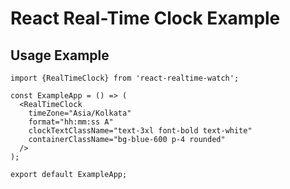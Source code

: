 # React Real-Time Clock Example

## Usage Example

```tsx
import {RealTimeClock} from 'react-realtime-watch';

const ExampleApp = () => (
  <RealTimeClock
    timeZone="Asia/Kolkata"
    format="hh:mm:ss A"
    clockTextClassName="text-3xl font-bold text-white"
    containerClassName="bg-blue-600 p-4 rounded"
  />
);

export default ExampleApp;
